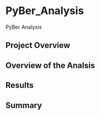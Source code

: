 # PyBer_Analysis
PyBer Analysis

## Project Overview


## Overview of the Analsis


## Results


## Summary
